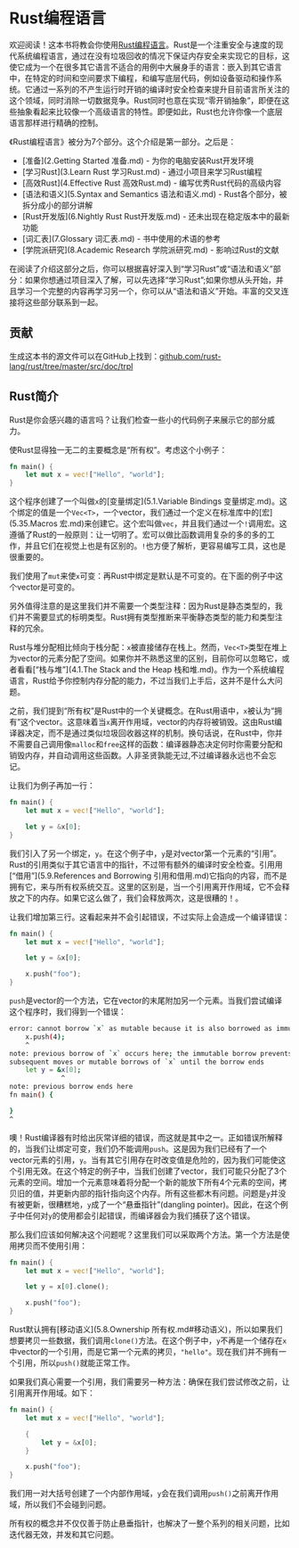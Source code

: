# Rust编程语言
欢迎阅读！这本书将教会你使用[Rust编程语言](http://www.rust-lang.org/)。Rust是一个注重安全与速度的现代系统编程语言，通过在没有垃圾回收的情况下保证内存安全来实现它的目标，这使它成为一个在很多其它语言不适合的用例中大展身手的语言：嵌入到其它语言中，在特定的时间和空间要求下编程，和编写底层代码，例如设备驱动和操作系统。它通过一系列的不产生运行时开销的编译时安全检查来提升目前语言所关注的这个领域，同时消除一切数据竞争。Rust同时也意在实现“零开销抽象”，即便在这些抽象看起来比较像一个高级语言的特性。即便如此，Rust也允许你像一个底层语言那样进行精确的控制。

《Rust编程语言》被分为7个部分。这个介绍是第一部分。之后是：

* [准备](2.Getting Started 准备.md) - 为你的电脑安装Rust开发环境
* [学习Rust](3.Learn Rust 学习Rust.md) - 通过小项目来学习Rust编程
* [高效Rust](4.Effective Rust 高效Rust.md) - 编写优秀Rust代码的高级内容
* [语法和语义](5.Syntax and Semantics 语法和语义.md) - Rust各个部分，被拆分成小的部分讲解
* [Rust开发版](6.Nightly Rust Rust开发版.md) - 还未出现在稳定版本中的最新功能
* [词汇表](7.Glossary 词汇表.md) - 书中使用的术语的参考
* [学院派研究](8.Academic Research 学院派研究.md) - 影响过Rust的文献

在阅读了介绍这部分之后，你可以根据喜好深入到“学习Rust”或“语法和语义”部分：如果你想通过项目深入了解，可以先选择“学习Rust”;如果你想从头开始，并且学习一个完整的内容再学习另一个，你可以从“语法和语义”开始。丰富的交叉连接将这些部分联系到一起。

## 贡献
生成这本书的源文件可以在GitHub上找到：[github.com/rust-lang/rust/tree/master/src/doc/trpl](https://github.com/rust-lang/rust/tree/master/src/doc/trpl)

## Rust简介
Rust是你会感兴趣的语言吗？让我们检查一些小的代码例子来展示它的部分威力。

使Rust显得独一无二的主要概念是“所有权”。考虑这个小例子：

```rust
fn main() {
    let mut x = vec!["Hello", "world"];
}
```

这个程序创建了一个叫做`x`的[变量绑定](5.1.Variable Bindings 变量绑定.md)。这个绑定的值是一个`Vec<T>`，一个vector，我们通过一个定义在标准库中的[宏](5.35.Macros 宏.md)来创建它。这个宏叫做`vec`，并且我们通过一个`!`调用宏。这遵循了Rust的一般原则：让一切明了。宏可以做比函数调用复杂的多的多的工作，并且它们在视觉上也是有区别的。`!`也方便了解析，更容易编写工具，这也是很重要的。

我们使用了`mut`来使`x`可变：再Rust中绑定是默认是不可变的。在下面的例子中这个vector是可变的。

另外值得注意的是这里我们并不需要一个类型注释：因为Rust是静态类型的，我们并不需要显式的标明类型。Rust拥有类型推断来平衡静态类型的能力和类型注释的冗余。

Rust与堆分配相比倾向于栈分配：`x`被直接储存在栈上。然而，`Vec<T>`类型在堆上为vector的元素分配了空间。如果你并不熟悉这里的区别，目前你可以忽略它，或者看看[“栈与堆”](4.1.The Stack and the Heap 栈和堆.md)。作为一个系统编程语言，Rust给予你控制内存分配的能力，不过当我们上手后，这并不是什么大问题。

之前，我们提到“所有权”是Rust中的一个关键概念。在Rust用语中，`x`被认为“拥有”这个vector。这意味着当`x`离开作用域，vector的内存将被销毁。这由Rust编译器决定，而不是通过类似垃圾回收器这样的机制。换句话说，在Rust中，你并不需要自己调用像`malloc`和`free`这样的函数：编译器静态决定何时你需要分配和销毁内存，并自动调用这些函数。人非圣贤孰能无过,不过编译器永远也不会忘记。

让我们为例子再加一行：

```rust
fn main() {
    let mut x = vec!["Hello", "world"];

    let y = &x[0];
}
```

我们引入了另一个绑定，`y`。在这个例子中，`y`是对vector第一个元素的“引用”。Rust的引用类似于其它语言中的指针，不过带有额外的编译时安全检查。引用用[“借用”](5.9.References and Borrowing 引用和借用.md)它指向的内容，而不是拥有它，来与所有权系统交互。这里的区别是，当一个引用离开作用域，它不会释放之下的内存。如果它这么做了，我们会释放两次，这是很糟的！。

让我们增加第三行。这看起来并不会引起错误，不过实际上会造成一个编译错误：

```rust
fn main() {
    let mut x = vec!["Hello", "world"];

    let y = &x[0];

    x.push("foo");
}
```

`push`是vector的一个方法，它在vector的末尾附加另一个元素。当我们尝试编译这个程序时，我们得到一个错误：

```bash
error: cannot borrow `x` as mutable because it is also borrowed as immutable
    x.push(4);
    ^
note: previous borrow of `x` occurs here; the immutable borrow prevents
subsequent moves or mutable borrows of `x` until the borrow ends
    let y = &x[0];
             ^
note: previous borrow ends here
fn main() {

}
^
```

噢！Rust编译器有时给出灰常详细的错误，而这就是其中之一。正如错误所解释的，当我们让绑定可变，我们仍不能调用`push`。这是因为我们已经有了一个vector元素的引用，`y`。当有其它引用存在时改变值是危险的，因为我们可能使这个引用无效。在这个特定的例子中，当我们创建了vector，我们可能只分配了3个元素的空间。增加一个元素意味着将分配一个新的能放下所有4个元素的空间，拷贝旧的值，并更新内部的指针指向这个内存。所有这些都木有问题。问题是`y`并没有被更新，很糟糕地，`y`成了一个“悬垂指针”(dangling pointer)。因此，在这个例子中任何对`y`的使用都会引起错误，而编译器会为我们捕获了这个错误。

那么我们应该如何解决这个问题呢？这里我们可以采取两个方法。第一个方法是使用拷贝而不使用引用：

```rust
fn main() {
    let mut x = vec!["Hello", "world"];

    let y = x[0].clone();

    x.push("foo");
}
```

Rust默认拥有[移动语义](5.8.Ownership 所有权.md#移动语义)，所以如果我们想要拷贝一些数据，我们调用`clone()`方法。在这个例子中，`y`不再是一个储存在`x`中vector的一个引用，而是它第一个元素的拷贝，`"hello"`。现在我们并不拥有一个引用，所以`push()`就能正常工作。

如果我们真心需要一个引用，我们需要另一种方法：确保在我们尝试修改之前，让引用离开作用域。如下：

```rust
fn main() {
    let mut x = vec!["Hello", "world"];

    {
        let y = &x[0];
    }

    x.push("foo");
}
```

我们用一对大括号创建了一个内部作用域，`y`会在我们调用`push()`之前离开作用域，所以我们不会碰到问题。

所有权的概念并不仅仅善于防止悬垂指针，也解决了一整个系列的相关问题，比如迭代器无效，并发和其它问题。
